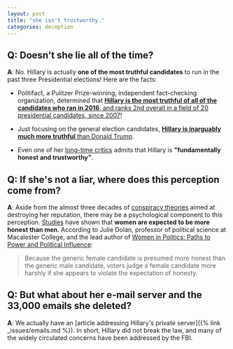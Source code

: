```yaml
---
layout: post
title: "she isn't trustworthy."
categories: deception
---
```


## Q: Doesn't she lie all of the time?

**A**: No. Hillary is actually **one of the most truthful candidates** to run in the past three Presidential elections! Here are the facts:

* Politifact, a Pulitzer Prize-winning, independent fact-checking organization, determined that [**Hillary is the most truthful of all of the candidates who ran in 2016**, and ranks 2nd overall in a field of 20 presidential candidates, since 2007](https://datavizblog.com/2016/07/24/political-dataviz-who-lies-more-a-comparison-robert-mann/)!

* Just focusing on the general election candidates, [**Hillary is inarguably much more truthful** than Donald Trump](http://www.politifact.com/truth-o-meter/lists/people/comparing-hillary-clinton-donald-trump-truth-o-met/).

* Even one of her [long-time critics](https://www.theguardian.com/commentisfree/2016/mar/28/hillary-clinton-honest-transparency-jill-abramson) admits that Hillary is **"fundamentally honest and trustworthy"**.

## Q: If she's not a liar, where does this perception come from?

**A**: Aside from the almost three decades of [conspiracy theories](http://www.motherjones.com/politics/2014/06/hillary-clinton-conspiracy-theories) aimed at destroying her reputation, there may be a psychological component to this perception. [Studies](https://www.washingtonpost.com/news/the-fix/wp/2016/05/29/does-hillary-clinton-face-a-different-standard-for-honesty/) have shown that **women are expected to be more honest than men**. According to Julie Dolan, professor of political science at Macalester College, and the lead author of [Women in Politics: Paths to Power and Political Influence](https://www.amazon.com/Women-Politics-Paths-Political-Influence/dp/0205827152):

> Because the generic female candidate is presumed more honest than the generic male candidate, voters judge a female candidate more harshly if she appears to violate the expectation of honesty.

## Q: But what about her e-mail server and the 33,000 emails she deleted?

**A**: We actually have an [article addressing Hillary's private server]({% link _issues/emails.md %}). In short, Hillary did not break the law, and many of the widely circulated concerns have been addressed by the FBI.
